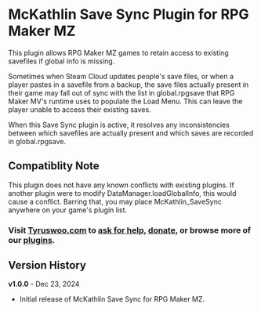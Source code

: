 # McKathlin Save Sync Plugin for RPG Maker MZ

This plugin allows RPG Maker MZ games to retain access to existing savefiles
if global info is missing.

Sometimes when Steam Cloud updates people's save files, or when a
player pastes in a savefile from a backup, the save files actually present
in their game may fall out of sync with the list in global.rpgsave that
RPG Maker MV's runtime uses to populate the Load Menu. This can leave the
player unable to access their existing saves.

When this Save Sync plugin is active, it resolves any inconsistencies
between which savefiles are actually present and which saves are recorded
in global.rpgsave.

## Compatiblity Note

This plugin does not have any known conflicts with existing plugins.
If another plugin were to modify DataManager.loadGlobalInfo, this would
cause a conflict. Barring that, you may place McKathlin_SaveSync anywhere
on your game's plugin list.

### Visit [**Tyruswoo.com**](https://www.tyruswoo.com) to [ask for help](https://www.tyruswoo.com/contact-us/), [donate](https://www.tyruswoo.com/donate/), or browse more of our [plugins](https://www.tyruswoo.com/downloads/rpg-maker-plugin-downloads/).

## Version History

**v1.0.0** - Dec 23, 2024
- Initial release of McKathlin Save Sync for RPG Maker MZ.
